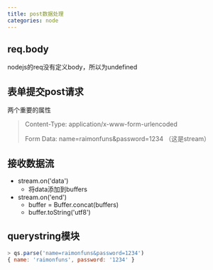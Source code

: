 ```yaml
---
title: post数据处理
categories: node
---
```


## req.body

nodejs的req没有定义body，所以为undefined

## 表单提交post请求

两个重要的属性

> Content-Type: application/x-www-form-urlencoded
>
> Form Data: name=raimonfuns&password=1234 （这是stream）

## 接收数据流

- stream.on('data')
  - 将data添加到buffers
- stream.on('end')
  - buffer = Buffer.concat(buffers)
  - buffer.toString('utf8')

## querystring模块

```javascript
> qs.parse('name=raimonfuns&password=1234')
{ name: 'raimonfuns', password: '1234' }
```